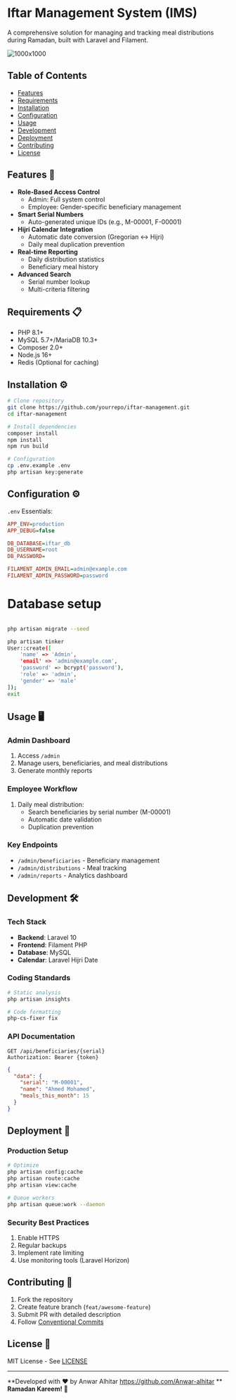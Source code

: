 
# Iftar Management System (IMS)

A comprehensive solution for managing and tracking meal distributions during Ramadan, built with Laravel and Filament.

![1000x1000](https://github.com/user-attachments/assets/9ac446f1-55ac-471e-ad2d-1b8c49a5b40a)


## Table of Contents
- [Features](#features)
- [Requirements](#requirements)
- [Installation](#installation)
- [Configuration](#configuration)
- [Usage](#usage)
- [Development](#development)
- [Deployment](#deployment)
- [Contributing](#contributing)
- [License](#license)

## Features 🚀
- **Role-Based Access Control**
  - Admin: Full system control
  - Employee: Gender-specific beneficiary management
- **Smart Serial Numbers**
  - Auto-generated unique IDs (e.g., M-00001, F-00001)
- **Hijri Calendar Integration**
  - Automatic date conversion (Gregorian ↔ Hijri)
  - Daily meal duplication prevention
- **Real-time Reporting**
  - Daily distribution statistics
  - Beneficiary meal history
- **Advanced Search**
  - Serial number lookup
  - Multi-criteria filtering

## Requirements 📋
- PHP 8.1+
- MySQL 5.7+/MariaDB 10.3+
- Composer 2.0+
- Node.js 16+
- Redis (Optional for caching)

## Installation ⚙️

```bash
# Clone repository
git clone https://github.com/yourrepo/iftar-management.git
cd iftar-management

# Install dependencies
composer install
npm install
npm run build

# Configuration
cp .env.example .env
php artisan key:generate


```

## Configuration ⚙️
`.env` Essentials:
```ini
APP_ENV=production
APP_DEBUG=false

DB_DATABASE=iftar_db
DB_USERNAME=root
DB_PASSWORD=

FILAMENT_ADMIN_EMAIL=admin@example.com
FILAMENT_ADMIN_PASSWORD=password


```
# Database setup
```bash

php artisan migrate --seed

php artisan tinker
User::create([
    'name' => 'Admin',
    'email' => 'admin@example.com',
    'password' => bcrypt('password'),
    'role' => 'admin',
    'gender' => 'male'
]);
exit
```
## Usage 🖥️

### Admin Dashboard
1. Access `/admin`
2. Manage users, beneficiaries, and meal distributions
3. Generate monthly reports

### Employee Workflow
1. Daily meal distribution:
   - Search beneficiaries by serial number (M-00001)
   - Automatic date validation
   - Duplication prevention

### Key Endpoints
- `/admin/beneficiaries` - Beneficiary management
- `/admin/distributions` - Meal tracking
- `/admin/reports` - Analytics dashboard

## Development 🛠️

### Tech Stack
- **Backend**: Laravel 10
- **Frontend**: Filament PHP
- **Database**: MySQL
- **Calendar**: Laravel Hijri Date

### Coding Standards
```bash
# Static analysis
php artisan insights

# Code formatting
php-cs-fixer fix
```

### API Documentation
```http
GET /api/beneficiaries/{serial}
Authorization: Bearer {token}
```
```json
{
  "data": {
    "serial": "M-00001",
    "name": "Ahmed Mohamed",
    "meals_this_month": 15
  }
}
```

## Deployment 🚀

### Production Setup
```bash
# Optimize
php artisan config:cache
php artisan route:cache
php artisan view:cache

# Queue workers
php artisan queue:work --daemon
```

### Security Best Practices
1. Enable HTTPS
2. Regular backups
3. Implement rate limiting
4. Use monitoring tools (Laravel Horizon)

## Contributing 🤝
1. Fork the repository
2. Create feature branch (`feat/awesome-feature`)
3. Submit PR with detailed description
4. Follow [Conventional Commits](https://www.conventionalcommits.org)

## License 📄
MIT License - See [LICENSE](LICENSE)

---

**Developed with ❤️ by Anwar Alhitar https://github.com/Anwar-alhitar **  
**Ramadan Kareem!** 🌙


